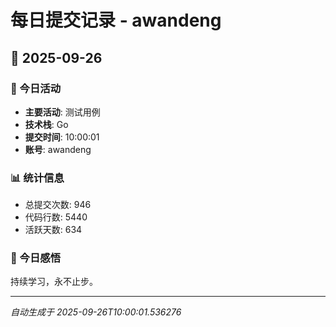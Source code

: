 # 每日提交记录 - awandeng

## 📅 2025-09-26

### 🎯 今日活动
- **主要活动**: 测试用例
- **技术栈**: Go
- **提交时间**: 10:00:01
- **账号**: awandeng

### 📊 统计信息
- 总提交次数: 946
- 代码行数: 5440
- 活跃天数: 634

### 💭 今日感悟
持续学习，永不止步。

---
*自动生成于 2025-09-26T10:00:01.536276*
